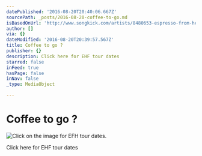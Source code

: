 ```yaml
---
datePublished: '2016-08-20T20:40:06.667Z'
sourcePath: _posts/2016-08-20-coffee-to-go.md
isBasedOnUrl: 'http://www.songkick.com/artists/8480653-espresso-from-hell'
author: []
via: {}
dateModified: '2016-08-20T20:39:57.567Z'
title: Coffee to go ?
publisher: {}
description: Click here for EHF tour dates
starred: false
inFeed: true
hasPage: false
inNav: false
_type: MediaObject

---
```

# Coffee to go ?
![Click on the image for EFH tour dates.](https://the-grid-user-content.s3-us-west-2.amazonaws.com/ccc10feb-a1fe-4305-b22f-88de92a1c09c.png)

Click here for EHF tour dates